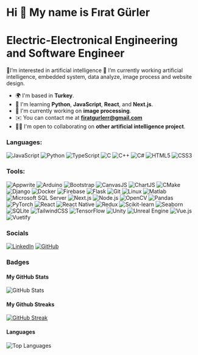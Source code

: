 # Hi 👋 My name is Fırat Gürler
# Electric-Electronical Engineering and Software Engineer

👀I’m interested in artificial intelligence 🌱 I’m currently working artificial intelligence, embedded system, data analyze, image process and website design.

- 🌍 I'm based in **Turkey**.
- 🧠 I'm learning **Python**, **JavaScript**, **React**, and **Next.js**.
- 🔭 I'm currently working on **image processing**.
- ✉️ You can contact me at **firatgurlerr@gmail.com**
- 🧑‍💻 I'm open to collaborating on **other artificial intelligence project**.

<h3 align="left">Languages:</h3>
<p align="left">

  ![JavaScript](https://img.shields.io/badge/JavaScript-323330?logo=javascript&logoColor=F7DF1E)
  ![Python](https://img.shields.io/badge/Python-3776AB?logo=python&logoColor=white)
  ![TypeScript](https://img.shields.io/badge/TypeScript-3178C6?logo=typescript&logoColor=white)
  ![C](https://img.shields.io/badge/C-A8B9CC?logo=c&logoColor=white)
  ![C++](https://img.shields.io/badge/C++-00599C?logo=c%2B%2B&logoColor=white)
  ![C#](https://img.shields.io/badge/C%23-239120?logo=c-sharp&logoColor=white)
  ![HTML5](https://img.shields.io/badge/HTML5-E34F26?logo=html5&logoColor=white)
  ![CSS3](https://img.shields.io/badge/CSS3-1572B6?logo=css3&logoColor=white)
</p>

<h3 align="left">Tools:</h3>
<p align="left">

  ![Appwrite](https://img.shields.io/badge/Appwrite-F02E65?logo=appwrite&logoColor=white)
  ![Arduino](https://img.shields.io/badge/Arduino-00979D?logo=arduino&logoColor=white)
  ![Bootstrap](https://img.shields.io/badge/Bootstrap-7952B3?logo=bootstrap&logoColor=white)
  ![CanvasJS](https://img.shields.io/badge/CanvasJS-E34F26?logo=canvasjs&logoColor=white)
  ![ChartJS](https://img.shields.io/badge/ChartJS-FF6384?logo=chartjs&logoColor=white)
  ![CMake](https://img.shields.io/badge/CMake-064F8C?logo=cmake&logoColor=white)
  ![Django](https://img.shields.io/badge/Django-092E20?logo=django&logoColor=white)
  ![Docker](https://img.shields.io/badge/Docker-2496ED?logo=docker&logoColor=white)
  ![Firebase](https://img.shields.io/badge/Firebase-FFCA28?logo=firebase&logoColor=black)
  ![Flask](https://img.shields.io/badge/Flask-000000?logo=flask&logoColor=white)
  ![Git](https://img.shields.io/badge/Git-F05032?logo=git&logoColor=white)
  ![Linux](https://img.shields.io/badge/Linux-FCC624?logo=linux&logoColor=black)
  ![Matlab](https://img.shields.io/badge/Matlab-0076A8?logo=mathworks&logoColor=white)
  ![Microsoft SQL Server](https://img.shields.io/badge/Microsoft%20SQL%20Server-CC2927?logo=microsoft-sql-server&logoColor=white)
  ![Next.js](https://img.shields.io/badge/Next.js-000000?logo=next.js&logoColor=white)
  ![Node.js](https://img.shields.io/badge/Node.js-339933?logo=nodedotjs&logoColor=white)
  ![OpenCV](https://img.shields.io/badge/OpenCV-5C3EE8?logo=opencv&logoColor=white)
  ![Pandas](https://img.shields.io/badge/Pandas-150458?logo=pandas&logoColor=white)
  ![PyTorch](https://img.shields.io/badge/PyTorch-EE4C2C?logo=pytorch&logoColor=white)
  ![React](https://img.shields.io/badge/React-20232A?logo=react&logoColor=61DAFB)
  ![React Native](https://img.shields.io/badge/React_Native-20232A?logo=react&logoColor=61DAFB)
  ![Redux](https://img.shields.io/badge/Redux-764ABC?logo=redux&logoColor=white)
  ![Scikit-learn](https://img.shields.io/badge/Scikit--learn-F7931E?logo=scikit-learn&logoColor=white)
  ![Seaborn](https://img.shields.io/badge/Seaborn-3776AB?logo=seaborn&logoColor=white)
  ![SQLite](https://img.shields.io/badge/SQLite-003B57?logo=sqlite&logoColor=white)
  ![TailwindCSS](https://img.shields.io/badge/TailwindCSS-06B6D4?logo=tailwindcss&logoColor=white)
  ![TensorFlow](https://img.shields.io/badge/TensorFlow-FF6F00?logo=tensorflow&logoColor=white)
  ![Unity](https://img.shields.io/badge/Unity-000000?logo=unity&logoColor=white)
  ![Unreal Engine](https://img.shields.io/badge/Unreal%20Engine-0E1128?logo=unreal-engine&logoColor=white)
  ![Vue.js](https://img.shields.io/badge/Vue.js-4FC08D?logo=vue.js&logoColor=white)
  ![Vuetify](https://img.shields.io/badge/Vuetify-1867C0?logo=vuetify&logoColor=white)
</p>


### Socials
[![LinkedIn](https://img.shields.io/badge/LinkedIn-blue?logo=linkedin&logoColor=white)](https://www.linkedin.com/in/firat-g%C3%BCrler-b432a1209/)
[![GitHub](https://img.shields.io/badge/GitHub-black?logo=github&logoColor=white)](https://github.com/firatgurler10)

### Badges
#### My GitHub Stats
![GitHub Stats](https://github-readme-stats.vercel.app/api?username=firatgurler10&show_icons=true&theme=radical)

#### My Github Streaks
[![GitHub Streak](https://github-readme-streak-stats.herokuapp.com/?user=firatgurler10&theme=dark)](https://git.io/streak-stats)

#### Languages
![Top Languages](https://github-readme-stats.vercel.app/api/top-langs/?username=firatgurler10&layout=compact&theme=radical)
